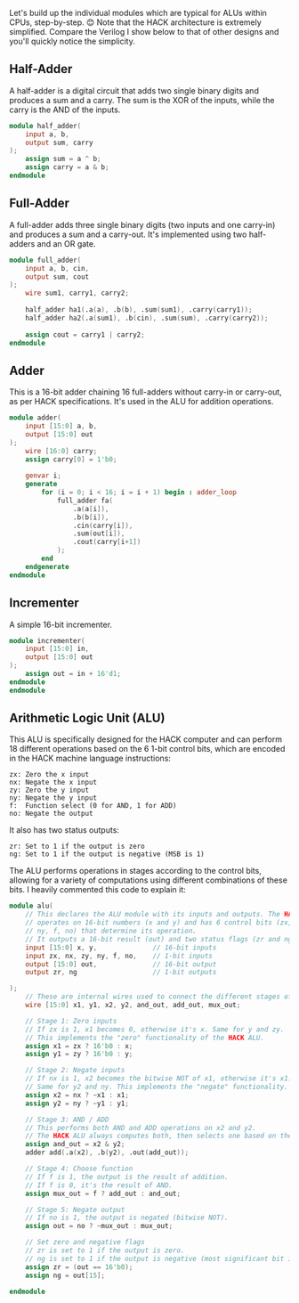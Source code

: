 Let's build up the individual modules which are typical for ALUs within CPUs, step-by-step. 😊 Note that the HACK architecture is extremely simplified. Compare the Verilog I show below to that of other designs and you'll quickly notice the simplicity.

## Half-Adder
A half-adder is a digital circuit that adds two single binary digits and produces a sum and a carry. The sum is the XOR of the inputs, while the carry is the AND of the inputs.
```Verilog
module half_adder(
    input a, b,
    output sum, carry
);
    assign sum = a ^ b;
    assign carry = a & b;
endmodule
```
## Full-Adder
A full-adder adds three single binary digits (two inputs and one carry-in) and produces a sum and a carry-out. It's implemented using two half-adders and an OR gate.
```Verilog
module full_adder(
    input a, b, cin,
    output sum, cout
);
    wire sum1, carry1, carry2;
    
    half_adder ha1(.a(a), .b(b), .sum(sum1), .carry(carry1));
    half_adder ha2(.a(sum1), .b(cin), .sum(sum), .carry(carry2));
    
    assign cout = carry1 | carry2;
endmodule
```

## Adder
This is a 16-bit adder chaining 16 full-adders without carry-in or carry-out, as per HACK specifications. It's used in the ALU for addition operations.
```Verilog
module adder(
    input [15:0] a, b,
    output [15:0] out
);
    wire [16:0] carry;
    assign carry[0] = 1'b0;
    
    genvar i;
    generate
        for (i = 0; i < 16; i = i + 1) begin : adder_loop
            full_adder fa(
                .a(a[i]),
                .b(b[i]),
                .cin(carry[i]),
                .sum(out[i]),
                .cout(carry[i+1])
            );
        end
    endgenerate
endmodule
```
## Incrementer
A simple 16-bit incrementer.
```Verilog
module incrementer(
    input [15:0] in,
    output [15:0] out
);
    assign out = in + 16'd1;
endmodule
endmodule
```
## Arithmetic Logic Unit (ALU)
This ALU is specifically designed for the HACK computer and can perform 18 different operations based on the 6 1-bit control bits, which are encoded in the HACK machine language instructions:

```
zx: Zero the x input
nx: Negate the x input
zy: Zero the y input
ny: Negate the y input
f:  Function select (0 for AND, 1 for ADD)
no: Negate the output
```
It also has two status outputs:
```
zr: Set to 1 if the output is zero
ng: Set to 1 if the output is negative (MSB is 1)
```
The ALU performs operations in stages according to the control bits, allowing for a variety of computations using different combinations of these bits. I heavily commented this code to explain it:
```Verilog
module alu(
    // This declares the ALU module with its inputs and outputs. The HACK ALU
    // operates on 16-bit numbers (x and y) and has 6 control bits (zx, nx, zy,
    // ny, f, no) that determine its operation. 
    // It outputs a 16-bit result (out) and two status flags (zr and ng).
    input [15:0] x, y,              // 16-bit inputs
    input zx, nx, zy, ny, f, no,    // 1-bit inputs
    output [15:0] out,              // 16-bit output
    output zr, ng                   // 1-bit outputs

);
    // These are internal wires used to connect the different stages of the ALU.
    wire [15:0] x1, y1, x2, y2, and_out, add_out, mux_out;

    // Stage 1: Zero inputs
    // If zx is 1, x1 becomes 0, otherwise it's x. Same for y and zy. 
    // This implements the "zero" functionality of the HACK ALU.
    assign x1 = zx ? 16'b0 : x;
    assign y1 = zy ? 16'b0 : y;

    // Stage 2: Negate inputs
    // If nx is 1, x2 becomes the bitwise NOT of x1, otherwise it's x1. 
    // Same for y2 and ny. This implements the "negate" functionality.
    assign x2 = nx ? ~x1 : x1;
    assign y2 = ny ? ~y1 : y1;

    // Stage 3: AND / ADD
    // This performs both AND and ADD operations on x2 and y2. 
    // The HACK ALU always computes both, then selects one based on the f bit.
    assign and_out = x2 & y2;
    adder add(.a(x2), .b(y2), .out(add_out));

    // Stage 4: Choose function
    // If f is 1, the output is the result of addition. 
    // If f is 0, it's the result of AND.
    assign mux_out = f ? add_out : and_out;

    // Stage 5: Negate output
    // If no is 1, the output is negated (bitwise NOT).
    assign out = no ? ~mux_out : mux_out;

    // Set zero and negative flags
    // zr is set to 1 if the output is zero. 
    // ng is set to 1 if the output is negative (most significant bit is 1).
    assign zr = (out == 16'b0);
    assign ng = out[15];

endmodule
```